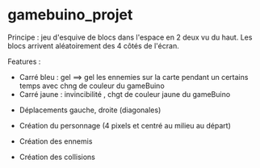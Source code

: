 # gamebuino_projet

Principe : jeu d'esquive de blocs dans l'espace en 2 deux vu du haut. Les blocs arrivent aléatoirement des 4 côtés de l'écran. 

Features : 
* Carré bleu : gel ==> gel les ennemies sur la carte pendant un certains temps avec chng de couleur du gameBuino 
* Carré jaune : invincibilité , chgt de couleur jaune du gameBuino

- Déplacements gauche, droite (diagonales) 

- Création du personnage (4 pixels et centré au milieu au départ)
- Création des ennemis 
- Création des collisions 
